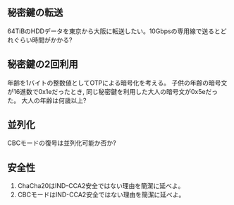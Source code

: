## 秘密鍵の転送
64TiBのHDDデータを東京から大阪に転送したい。10Gbpsの専用線で送るとどれぐらい時間がかかる?

## 秘密鍵の2回利用
年齢を1バイトの整数値としてOTPによる暗号化を考える。
子供の年齢の暗号文が16進数で0x1eだったとき, 同じ秘密鍵を利用した大人の暗号文が0x5eだった。
大人の年齢は何歳以上?

## 並列化
CBCモードの復号は並列化可能か否か?

## 安全性
1. ChaCha20はIND-CCA2安全ではない理由を簡潔に延べよ。
2. CBCモードはIND-CCA2安全ではない理由を簡潔に延べよ。
